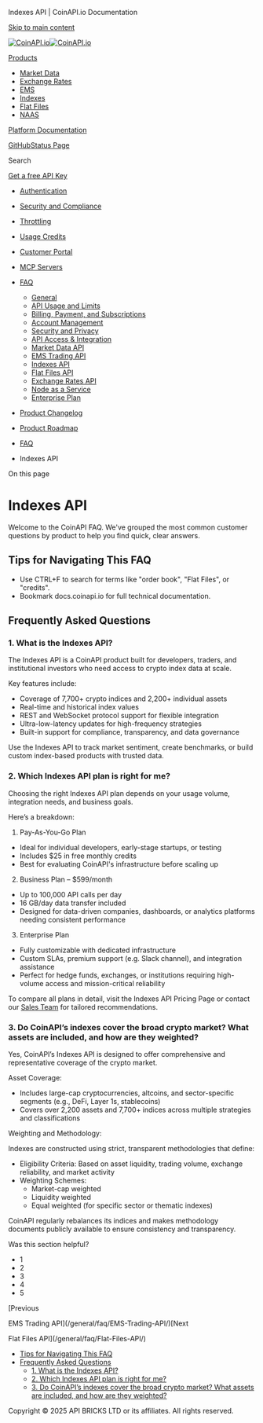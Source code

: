 Indexes API | CoinAPI.io Documentation




[Skip to main content](#__docusaurus_skipToContent_fallback)

[![CoinAPI.io](/img/logo.svg)![CoinAPI.io](/img/logo.svg)](https://www.coinapi.io)

[Products](/general/faq/Indexes-API/)

* [Market Data](/market-data/)
* [Exchange Rates](/exchange-rates-api/)
* [EMS](/ems-api/)
* [Indexes](/indexes-api/)
* [Flat Files](/flat-files-api/)
* [NAAS](/naas-api/)

[Platform Documentation](/general/authentication)

[GitHub](https://github.com/api-bricks/api-bricks-sdk)[Status Page](https://status.coinapi.io)

Search

[Get a free API Key](https://console.coinapi.io/?link=/apikeys/create)

* [Authentication](/general/authentication)
* [Security and Compliance](/general/security)
* [Throttling](/general/throttling)
* [Usage Credits](/general/usage-credits)
* [Customer Portal](/general/customer-portal/)
* [MCP Servers](/general/mcp-servers)
* [FAQ](/general/faq/)

  + [General](/general/faq/general/)
  + [API Usage and Limits](/general/faq/API-Usage-and-Limits/)
  + [Billing, Payment, and Subscriptions](/general/faq/Billing-Payment-and-Subscriptions/)
  + [Account Management](/general/faq/Account-Management/)
  + [Security and Privacy](/general/faq/Security-and-Privacy/)
  + [API Access & Integration](/general/faq/API-Access-and-Integration/)
  + [Market Data API](/general/faq/Market-Data-API/)
  + [EMS Trading API](/general/faq/EMS-Trading-API/)
  + [Indexes API](/general/faq/Indexes-API/)
  + [Flat Files API](/general/faq/Flat-Files-API/)
  + [Exchange Rates API](/general/faq/Exchange-Rates-API/)
  + [Node as a Service](/general/faq/Node-as-a-Service/)
  + [Enterprise Plan](/general/faq/Enterprise-Plan/)
* [Product Changelog](/general/changelog/)
* [Product Roadmap](/general/roadmap)

* [FAQ](/general/faq/)
* Indexes API

On this page

Indexes API
===========

Welcome to the CoinAPI FAQ. We've grouped the most common customer questions by product to help you find quick, clear answers.

Tips for Navigating This FAQ[​](/general/faq/Indexes-API/#tips-for-navigating-this-faq "Direct link to Tips for Navigating This FAQ")
-------------------------------------------------------------------------------------------------------------------------------------

* Use CTRL+F to search for terms like "order book", "Flat Files", or "credits".
* Bookmark docs.coinapi.io for full technical documentation.

Frequently Asked Questions[​](/general/faq/Indexes-API/#frequently-asked-questions "Direct link to Frequently Asked Questions")
-------------------------------------------------------------------------------------------------------------------------------

### 1. What is the Indexes API?[​](/general/faq/Indexes-API/#1-what-is-the-indexes-api "Direct link to 1. What is the Indexes API?")

The Indexes API is a CoinAPI product built for developers, traders, and institutional investors who need access to crypto index data at scale.

Key features include:

* Coverage of 7,700+ crypto indices and 2,200+ individual assets
* Real-time and historical index values
* REST and WebSocket protocol support for flexible integration
* Ultra-low-latency updates for high-frequency strategies
* Built-in support for compliance, transparency, and data governance

Use the Indexes API to track market sentiment, create benchmarks, or build custom index-based products with trusted data.

### 2. Which Indexes API plan is right for me?[​](/general/faq/Indexes-API/#2-which-indexes-api-plan-is-right-for-me "Direct link to 2. Which Indexes API plan is right for me?")

Choosing the right Indexes API plan depends on your usage volume, integration needs, and business goals.

Here’s a breakdown:

1. Pay-As-You-Go Plan

* Ideal for individual developers, early-stage startups, or testing
* Includes $25 in free monthly credits
* Best for evaluating CoinAPI's infrastructure before scaling up

2. Business Plan – $599/month

* Up to 100,000 API calls per day
* 16 GB/day data transfer included
* Designed for data-driven companies, dashboards, or analytics platforms needing consistent performance

3. Enterprise Plan

* Fully customizable with dedicated infrastructure
* Custom SLAs, premium support (e.g. Slack channel), and integration assistance
* Perfect for hedge funds, exchanges, or institutions requiring high-volume access and mission-critical reliability

To compare all plans in detail, visit the Indexes API Pricing Page or contact our [Sales Team](https://www.coinapi.io/contact-us) for tailored recommendations.

### 3. Do CoinAPI’s indexes cover the broad crypto market? What assets are included, and how are they weighted?[​](/general/faq/Indexes-API/#3-do-coinapis-indexes-cover-the-broad-crypto-market-what-assets-are-included-and-how-are-they-weighted "Direct link to 3. Do CoinAPI’s indexes cover the broad crypto market? What assets are included, and how are they weighted?")

Yes, CoinAPI’s Indexes API is designed to offer comprehensive and representative coverage of the crypto market.

Asset Coverage:

* Includes large-cap cryptocurrencies, altcoins, and sector-specific segments (e.g., DeFi, Layer 1s, stablecoins)
* Covers over 2,200 assets and 7,700+ indices across multiple strategies and classifications

Weighting and Methodology:

Indexes are constructed using strict, transparent methodologies that define:

* Eligibility Criteria: Based on asset liquidity, trading volume, exchange reliability, and market activity
* Weighting Schemes:
  + Market-cap weighted
  + Liquidity weighted
  + Equal weighted (for specific sector or thematic indexes)

CoinAPI regularly rebalances its indices and makes methodology documents publicly available to ensure consistency and transparency.

Was this section helpful?

* 1
* 2
* 3
* 4
* 5

[Previous

EMS Trading API](/general/faq/EMS-Trading-API/)[Next

Flat Files API](/general/faq/Flat-Files-API/)

* [Tips for Navigating This FAQ](/general/faq/Indexes-API/#tips-for-navigating-this-faq)
* [Frequently Asked Questions](/general/faq/Indexes-API/#frequently-asked-questions)
  + [1. What is the Indexes API?](/general/faq/Indexes-API/#1-what-is-the-indexes-api)
  + [2. Which Indexes API plan is right for me?](/general/faq/Indexes-API/#2-which-indexes-api-plan-is-right-for-me)
  + [3. Do CoinAPI’s indexes cover the broad crypto market? What assets are included, and how are they weighted?](/general/faq/Indexes-API/#3-do-coinapis-indexes-cover-the-broad-crypto-market-what-assets-are-included-and-how-are-they-weighted)

Copyright © 2025 API BRICKS LTD or its affiliates. All rights reserved.